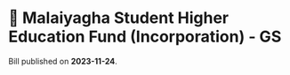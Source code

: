 # 📄  Malaiyagha Student Higher Education Fund (Incorporation) - GS

Bill published on **2023-11-24**.
